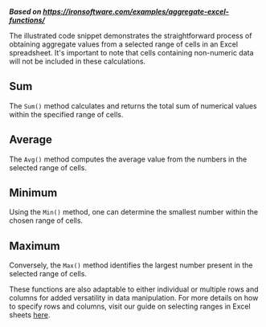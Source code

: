 ***Based on <https://ironsoftware.com/examples/aggregate-excel-functions/>***

The illustrated code snippet demonstrates the straightforward process of obtaining aggregate values from a selected range of cells in an Excel spreadsheet. It's important to note that cells containing non-numeric data will not be included in these calculations.

## Sum

The `Sum()` method calculates and returns the total sum of numerical values within the specified range of cells.

## Average

The `Avg()` method computes the average value from the numbers in the selected range of cells.

## Minimum

Using the `Min()` method, one can determine the smallest number within the chosen range of cells.

## Maximum

Conversely, the `Max()` method identifies the largest number present in the selected range of cells.

These functions are also adaptable to either individual or multiple rows and columns for added versatility in data manipulation. For more details on how to specify rows and columns, visit our guide on selecting ranges in Excel sheets [here](https://ironsoftware.com/csharp/excel/examples/select-excel-range/).